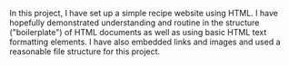 In this project, I have set up a simple recipe website using HTML. I have hopefully demonstrated understanding and routine in the structure ("boilerplate") of HTML documents as well as using basic HTML text formatting elements. I have also embedded links and images and used a reasonable file structure for this project.